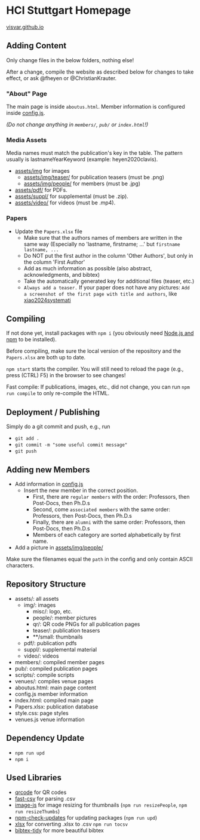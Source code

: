 # HCI Stuttgart Homepage

[visvar.github.io](https://visvar.github.io/)

## Adding Content

Only change files in the below folders, nothing else!

After a change, compile the website as described below for changes to take effect, or ask @fheyen or @ChristianKrauter.

### "About" Page

The main page is inside `aboutus.html`.
Member information is configured inside [config.js](./config.js).

*(Do not change anything in `members/`, `pub/` or `index.html`!)*

### Media Assets

Media names must match the publication's key in the table.
The pattern usually is lastnameYearKeyword (example: heyen2020clavis).

- [assets/img](./assets/img/) for images
  - [assets/img/teaser/](./assets/img/teaser/) for publication teasers (must be .png)
  - [assets/img/people/](./assets/img/people/) for members (must be .jpg)
- [assets/pdf/](./assets/pdf/) for PDFs.
- [assets/suppl/](./assets/suppl/) for supplemental (must be .zip).
- [assets/video/](./assets/video/) for videos (must be .mp4).

### Papers

- Update the `Papers.xlsx` file
  - Make sure that the authors names of members are written in the same way (Especially no 'lastname, firstname; ...' but `firstname lastname, ...`
  - Do NOT put the first author in the column 'Other Authors', but only in the column 'First Author'
  - Add as much information as possible (also abstract, acknowledgments, and bibtex)
  - Take the automatically generated key for additional files (teaser, etc.)
  - `Always add a teaser.` If your paper does not have any pictures: `Add a screenshot of the first page with title and authors`, like [xiao2024systemati](https://visvar.github.io/pub/xiao2024systematic.html)

## Compiling

If not done yet, install packages with `npm i` (you obviously need [Node.js and npm](https://nodejs.org/en/) to be installed).

Before compiling, make sure the local version of the repository and the `Papers.xlsx` are both up to date.

`npm start` starts the compiler.
You will still need to reload the page (e.g., press (CTRL) F5) in the browser to see changes!

Fast compile: If publications, images, etc., did not change, you can run `npm run compile` to only re-compile the HTML.

## Deployment / Publishing

Simply do a git commit and push, e.g., run

- `git add .`
- `git commit -m "some useful commit message"`
- `git push`

## Adding new Members

- Add information in [config.js](./config.js)
   - Insert the new member in the correct position.
      - First, there are `regular members` with the order: Professors, then Post-Docs, then Ph.D.s
      - Second, come `associated members` with the same order: Professors, then Post-Docs, then Ph.D.s
      - Finally, there are `alumni` with the same order: Professors, then Post-Docs, then Ph.D.s
      - Members of each category are sorted alphabetically by first name.
- Add a picture in [assets/img/people/](./assets/img/people/)

Make sure the filenames equal the `path` in the config and only contain ASCII characters.

## Repository Structure

- assets/: all assets
  - img/: images
    - misc/: logo, etc.
    - people/: member pictures
    - qr/: QR code PNGs for all publication pages
    - teaser/: publication teasers   
    - **/small: thumbnails
  - pdf/: publication pdfs
  - suppl/: supplemental material
  - video/: videos
- members/: compiled member pages
- pub/: compiled publication pages
- scripts/: compile scripts
- venues/: compiles venue pages
- aboutus.html: main page content
- config.js member information
- index.html: compiled main page
- Papers.xlsx: publication database
- style.css: page styles
- venues.js venue information

## Dependency Update

- `npm run upd`
- `npm i`

## Used Libraries

- [qrcode](https://github.com/soldair/node-qrcode) for QR codes
- [fast-csv](https://github.com/C2FO/fast-csv) for parsing .csv
- [image-js](https://github.com/image-js/image-js) for image resizing for thumbnails (`npm run resizePeople`, `npm run resizeThumbs`)
- [npm-check-updates](https://github.com/raineorshine/npm-check-updates) for updating packages (`npm run upd`)
- [xlsx](https://github.com/SheetJS/sheetjs) for converting .xlsx to .csv `npm run tocsv`
- [bibtex-tidy](https://github.com/FlamingTempura/bibtex-tidy) for more beautiful bibtex
